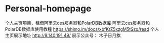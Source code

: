# Personal-homepage
个人主页项目，租借阿里云ces服务器和PolarDB数据库
阿里云ces服务器和PolarDB数据库使用教程
https://shimo.im/docs/xbfKrZ5xzgM5tSzo/read
个人主页展示地址
http://8.140.191.49/
展示公众号：
木子日月旗

